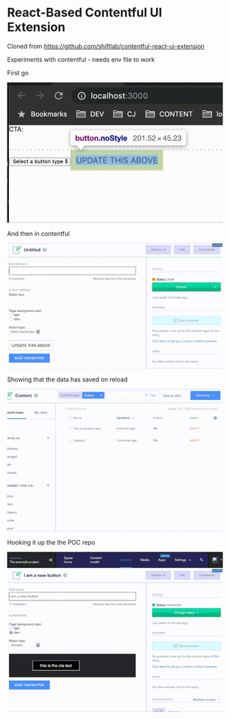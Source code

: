 # React-Based Contentful UI Extension

Cloned from https://github.com/shiftlab/contentful-react-ui-extension

Experiments with contentful - needs env file to work

First go

  ![button](./images/button-ui-extension-1.gif)

  And then in contentful

  ![cf](./images/saving-button-cf.gif)

  Showing that the data has saved on reload

  ![cf](./images/reloading-cf.gif)

  Hooking it up the the POC repo

  ![poc](./images/cf-e2e-poc.gif)